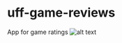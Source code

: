 # uff-game-reviews
App for game ratings
![alt text](https://images7.memedroid.com/images/UPLOADED975/575784b3f3569.jpeg)